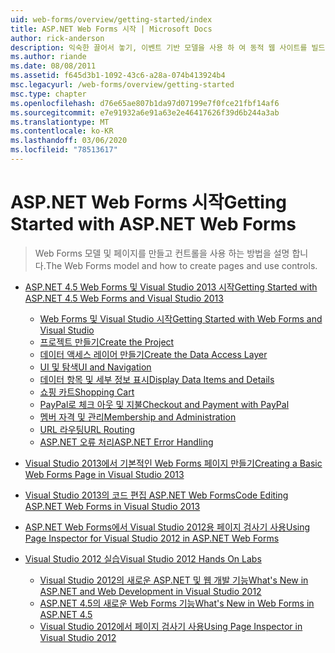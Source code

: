 ```yaml
---
uid: web-forms/overview/getting-started/index
title: ASP.NET Web Forms 시작 | Microsoft Docs
author: rick-anderson
description: 익숙한 끌어서 놓기, 이벤트 기반 모델을 사용 하 여 동적 웹 사이트를 빌드할 수 있는 ASP.NET Web Forms ASP.NET Web Forms에 대해 알아봅니다. 디자인 화면 및 hund ...
ms.author: riande
ms.date: 08/08/2011
ms.assetid: f645d3b1-1092-43c6-a28a-074b413924b4
msc.legacyurl: /web-forms/overview/getting-started
msc.type: chapter
ms.openlocfilehash: d76e65ae807b1da97d07199e7f0fce21fbf14af6
ms.sourcegitcommit: e7e91932a6e91a63e2e46417626f39d6b244a3ab
ms.translationtype: MT
ms.contentlocale: ko-KR
ms.lasthandoff: 03/06/2020
ms.locfileid: "78513617"
---
```

# <a name="getting-started-with-aspnet-web-forms"></a><span data-ttu-id="d29e0-104">ASP.NET Web Forms 시작</span><span class="sxs-lookup"><span data-stu-id="d29e0-104">Getting Started with ASP.NET Web Forms</span></span>

> <span data-ttu-id="d29e0-105">Web Forms 모델 및 페이지를 만들고 컨트롤을 사용 하는 방법을 설명 합니다.</span><span class="sxs-lookup"><span data-stu-id="d29e0-105">The Web Forms model and how to create pages and use controls.</span></span>

- [<span data-ttu-id="d29e0-106">ASP.NET 4.5 Web Forms 및 Visual Studio 2013 시작</span><span class="sxs-lookup"><span data-stu-id="d29e0-106">Getting Started with ASP.NET 4.5 Web Forms and Visual Studio 2013</span></span>](getting-started-with-aspnet-45-web-forms/index.md)

    - [<span data-ttu-id="d29e0-107">Web Forms 및 Visual Studio 시작</span><span class="sxs-lookup"><span data-stu-id="d29e0-107">Getting Started with Web Forms and Visual Studio</span></span>](getting-started-with-aspnet-45-web-forms/introduction-and-overview.md)
    - [<span data-ttu-id="d29e0-108">프로젝트 만들기</span><span class="sxs-lookup"><span data-stu-id="d29e0-108">Create the Project</span></span>](getting-started-with-aspnet-45-web-forms/create-the-project.md)
    - [<span data-ttu-id="d29e0-109">데이터 액세스 레이어 만들기</span><span class="sxs-lookup"><span data-stu-id="d29e0-109">Create the Data Access Layer</span></span>](getting-started-with-aspnet-45-web-forms/create_the_data_access_layer.md)
    - [<span data-ttu-id="d29e0-110">UI 및 탐색</span><span class="sxs-lookup"><span data-stu-id="d29e0-110">UI and Navigation</span></span>](getting-started-with-aspnet-45-web-forms/ui_and_navigation.md)
    - [<span data-ttu-id="d29e0-111">데이터 항목 및 세부 정보 표시</span><span class="sxs-lookup"><span data-stu-id="d29e0-111">Display Data Items and Details</span></span>](getting-started-with-aspnet-45-web-forms/display_data_items_and_details.md)
    - [<span data-ttu-id="d29e0-112">쇼핑 카트</span><span class="sxs-lookup"><span data-stu-id="d29e0-112">Shopping Cart</span></span>](getting-started-with-aspnet-45-web-forms/shopping-cart.md)
    - [<span data-ttu-id="d29e0-113">PayPal로 체크 아웃 및 지불</span><span class="sxs-lookup"><span data-stu-id="d29e0-113">Checkout and Payment with PayPal</span></span>](getting-started-with-aspnet-45-web-forms/checkout-and-payment-with-paypal.md)
    - [<span data-ttu-id="d29e0-114">멤버 자격 및 관리</span><span class="sxs-lookup"><span data-stu-id="d29e0-114">Membership and Administration</span></span>](getting-started-with-aspnet-45-web-forms/membership-and-administration.md)
    - [<span data-ttu-id="d29e0-115">URL 라우팅</span><span class="sxs-lookup"><span data-stu-id="d29e0-115">URL Routing</span></span>](getting-started-with-aspnet-45-web-forms/url-routing.md)
    - [<span data-ttu-id="d29e0-116">ASP.NET 오류 처리</span><span class="sxs-lookup"><span data-stu-id="d29e0-116">ASP.NET Error Handling</span></span>](getting-started-with-aspnet-45-web-forms/aspnet-error-handling.md)
- [<span data-ttu-id="d29e0-117">Visual Studio 2013에서 기본적인 Web Forms 페이지 만들기</span><span class="sxs-lookup"><span data-stu-id="d29e0-117">Creating a Basic Web Forms Page in Visual Studio 2013</span></span>](creating-a-basic-web-forms-page.md)
- [<span data-ttu-id="d29e0-118">Visual Studio 2013의 코드 편집 ASP.NET Web Forms</span><span class="sxs-lookup"><span data-stu-id="d29e0-118">Code Editing ASP.NET Web Forms in Visual Studio 2013</span></span>](code-editing-in-web-forms-pages.md)
- [<span data-ttu-id="d29e0-119">ASP.NET Web Forms에서 Visual Studio 2012용 페이지 검사기 사용</span><span class="sxs-lookup"><span data-stu-id="d29e0-119">Using Page Inspector for Visual Studio 2012 in ASP.NET Web Forms</span></span>](using-page-inspector-in-a-visual-studio-11-beta-web-forms-project.md)
- [<span data-ttu-id="d29e0-120">Visual Studio 2012 실습</span><span class="sxs-lookup"><span data-stu-id="d29e0-120">Visual Studio 2012 Hands On Labs</span></span>](hands-on-labs/index.md)

    - [<span data-ttu-id="d29e0-121">Visual Studio 2012의 새로운 ASP.NET 및 웹 개발 기능</span><span class="sxs-lookup"><span data-stu-id="d29e0-121">What's New in ASP.NET and Web Development in Visual Studio 2012</span></span>](hands-on-labs/whats-new-in-aspnet-and-web-development-in-visual-studio-2012.md)
    - [<span data-ttu-id="d29e0-122">ASP.NET 4.5의 새로운 Web Forms 기능</span><span class="sxs-lookup"><span data-stu-id="d29e0-122">What's New in Web Forms in ASP.NET 4.5</span></span>](hands-on-labs/whats-new-in-web-forms-in-aspnet-45.md)
    - [<span data-ttu-id="d29e0-123">Visual Studio 2012에서 페이지 검사기 사용</span><span class="sxs-lookup"><span data-stu-id="d29e0-123">Using Page Inspector in Visual Studio 2012</span></span>](hands-on-labs/using-page-inspector-in-visual-studio-2012.md)
